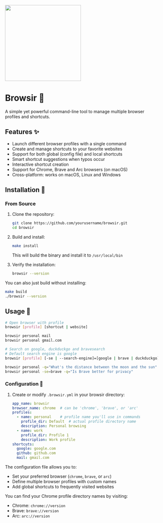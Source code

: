 <img style="width: 250px; text-align: center;" src="https://github.com/user-attachments/assets/c531f18b-5886-464a-a189-971b39134aee" />


# Browsir 🎩

A simple yet powerful command-line tool to manage multiple browser profiles and shortcuts.

## Features ✨

- Launch different browser profiles with a single command
- Create and manage shortcuts to your favorite websites
- Support for both global (config file) and local shortcuts
- Smart shortcut suggestions when typos occur
- Interactive shortcut creation
- Support for Chrome, Brave and Arc browsers (on macOS)
- Cross-platform: works on macOS, Linux and Windows

## Installation 🚀

### From Source

1. Clone the repository:
   ```bash
   git clone https://github.com/yourusername/browsir.git
   cd browsir
   ```

2. Build and install:
   ```bash
   make install
   ```
   This will build the binary and install it to `/usr/local/bin`

3. Verify the installation:
   ```bash
   browsir --version
   ```

You can also just build without installing:
```bash
make build
./browsir --version
```

## Usage 📖

```bash
# Open browser with profile
browsir [profile] [shortcut | website]

browsir personal mail
browsir personal gmail.com

# Search on google, duckduckgo and bravesearch
# Default search engine is google
browsir [profile] [-se | --search-engine]=[google | brave | duckduckgo] -q=[your query]

browsir personal -q="What's the distance between the moon and the sun"
browsir personal -se=brave -q="Is Brave better for privacy"
```

### Configuration 🔧

1. Create or modify `.browsir.yml` in your browsir directory:
   ```yaml
   app_name: browsir
   browser_name: chrome  # can be 'chrome', 'brave', or 'arc'
   profiles:
     - name: personal    # profile name you'll use in commands
       profile_dir: Default  # actual profile directory name
       description: Personal browsing
     - name: work
       profile_dir: Profile 1
       description: Work profile
   shortcuts:
     google: google.com
     github: github.com
     mail: gmail.com
   ```

The configuration file allows you to:
- Set your preferred browser (`chrome`, `brave`, or `arc`)
- Define multiple browser profiles with custom names
- Add global shortcuts to frequently visited websites

You can find your Chrome profile directory names by visiting:
- Chrome: `chrome://version`
- Brave: `brave://version`
- Arc: `arc://version`
